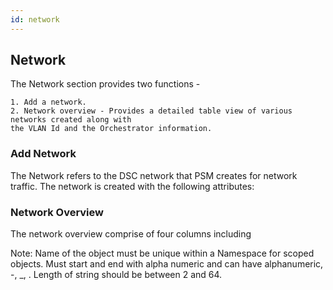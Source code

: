 ```yaml
---
id: network
---
```

## Network

The Network section provides two functions -

	1. Add a network. 
	2. Network overview - Provides a detailed table view of various networks created along with 
	the VLAN Id and the Orchestrator information.

### Add Network
The Network refers to the DSC network that PSM creates for network traffic. The network is created with the following attributes: 

<load-table group:network obj:ApiObjectMeta
            include:name >
<load-table group:network obj:NetworkNetworkSpec
            include:vlan-id omitHeader:true>
<load-table group:network obj:NetworkNetworkSpec
            include:orchestrators omitHeader:true>

### Network Overview
The network overview comprise of four columns including

<load-table group:network obj:ApiObjectMeta
            include:name >
<load-table group:network obj:ApiObjectMeta
            include:creation-time omitHeader:true>
<load-table group:network obj:NetworkNetworkSpec
            include:vlan-id omitHeader:true>
<load-table group:network obj:NetworkNetworkSpec
            include:orchestrators omitHeader:true>

Note: Name of the object must be unique within a Namespace for scoped objects. Must start and end with alpha numeric and can have alphanumeric, -, _, . Length of string should be between 2 and 64.
